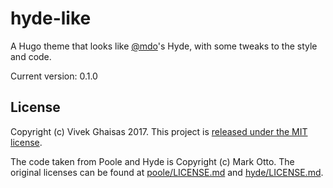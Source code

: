 # hyde-like
A Hugo theme that looks like [@mdo](https://github.com/mdo)'s Hyde, with some tweaks to the style and code.

Current version: 0.1.0

## License
Copyright (c) Vivek Ghaisas 2017.
This project is [released under the MIT license](LICENSE).

The code taken from Poole and Hyde is Copyright (c) Mark Otto. The original
licenses can be found at
[poole/LICENSE.md](https://github.com/poole/poole/blob/633aed112b12/LICENSE.md)
and
[hyde/LICENSE.md](https://github.com/poole/hyde/blob/2901e3e94819/LICENSE.md).
